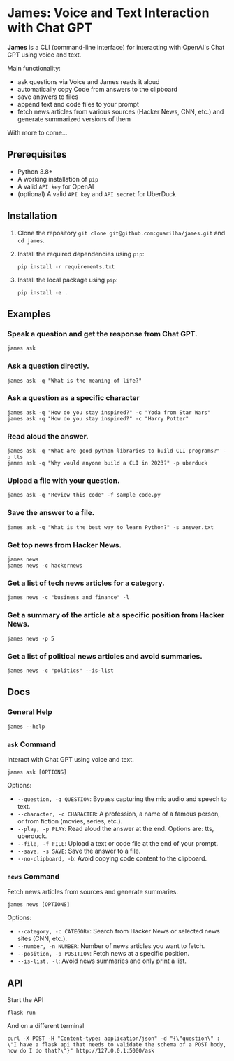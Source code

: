 # James: Voice and Text Interaction with Chat GPT

**James** is a CLI (command-line interface) for interacting with OpenAI's Chat GPT using voice and text. 

Main functionality: 

- ask questions via Voice and James reads it aloud
- automatically copy Code from answers to the clipboard  
- save answers to files 
- append text and code files to your prompt
- fetch news articles from various sources (Hacker News, CNN, etc.) and generate summarized versions of them

With more to come... 

## Prerequisites

- Python 3.8+
- A working installation of `pip`
- A valid `API key` for OpenAI
- (optional) A valid `API key` and `API secret` for UberDuck

## Installation

1. Clone the repository `git clone git@github.com:guarilha/james.git` and `cd james`.

2. Install the required dependencies using `pip`:

   ```
   pip install -r requirements.txt
   ```

3. Install the local package using `pip`:
    
   ```
   pip install -e .
   ```

## Examples

### Speak a question and get the response from Chat GPT.

```
james ask
```

### Ask a question directly.

```
james ask -q "What is the meaning of life?"
```

### Ask a question as a specific character

```
james ask -q "How do you stay inspired?" -c "Yoda from Star Wars"
james ask -q "How do you stay inspired?" -c "Harry Potter"
```

### Read aloud the answer.

```
james ask -q "What are good python libraries to build CLI programs?" -p tts
james ask -q "Why would anyone build a CLI in 2023?" -p uberduck
```

### Upload a file with your question.

```
james ask -q "Review this code" -f sample_code.py
```

### Save the answer to a file.

```
james ask -q "What is the best way to learn Python?" -s answer.txt
```

### Get top news from Hacker News.

```
james news
james news -c hackernews
```

### Get a list of tech news articles for a category.

```
james news -c "business and finance" -l
```

### Get a summary of the article at a specific position from Hacker News.

```
james news -p 5
```

### Get a list of political news articles and avoid summaries.

```
james news -c "politics" --is-list
```

## Docs

### General Help

```
james --help
```

### `ask` Command

Interact with Chat GPT using voice and text.

```
james ask [OPTIONS]
```

Options:

- `--question, -q QUESTION`: Bypass capturing the mic audio and speech to text.
- `--character, -c CHARACTER`: A profession, a name of a famous person, or from fiction (movies, series, etc.).
- `--play, -p PLAY`: Read aloud the answer at the end. Options are: tts, uberduck.
- `--file, -f FILE`: Upload a text or code file at the end of your prompt.
- `--save, -s SAVE`: Save the answer to a file.
- `--no-clipboard, -b`: Avoid copying code content to the clipboard.

### `news` Command

Fetch news articles from sources and generate summaries.

```
james news [OPTIONS]
```

Options:

- `--category, -c CATEGORY`: Search from Hacker News or selected news sites (CNN, etc.).
- `--number, -n NUMBER`: Number of news articles you want to fetch.
- `--position, -p POSITION`: Fetch news at a specific position.
- `--is-list, -l`: Avoid news summaries and only print a list.


## API 

Start the API

```
flask run
```

And on a different terminal

```
curl -X POST -H "Content-type: application/json" -d "{\"question\" : \"I have a flask api that needs to validate the schema of a POST body, how do I do that?\"}" http://127.0.0.1:5000/ask
```

